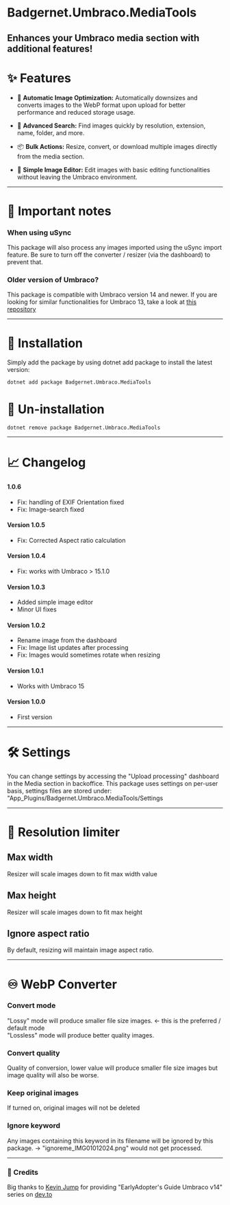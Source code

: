 
# Badgernet.Umbraco.MediaTools

## Enhances your Umbraco media section with additional features!

# ✨ Features

 - 📏 **Automatic Image Optimization:** Automatically downsizes and converts images to the WebP format upon upload for better performance and reduced storage usage.

 - 🔎 **Advanced Search:** Find images quickly by resolution, extension, name, folder, and more.

 - 📦 **Bulk Actions:** Resize, convert, or download multiple images directly from the media section.

 - 🎨 **Simple Image Editor:** Edit images with basic editing functionalities without leaving the Umbraco environment.  

---

# 📢 Important notes

### When using uSync
This package will also process any images imported using the uSync import feature. Be sure to turn off the converter / resizer (via the dashboard) to prevent that. 


### Older version of Umbraco?
This package is compatible with Umbraco version 14 and newer.
If you are looking for similar functionalities for Umbraco 13, take a look at [this repository](https://github.com/Fric-88/Badgernet.Umbraco.WebPicAuto)  

---

# 🚀 Installation
Simply add the package by using dotnet add package to install the latest version:
```
dotnet add package Badgernet.Umbraco.MediaTools
```

# 🚫 Un-installation
```
dotnet remove package Badgernet.Umbraco.MediaTools
```


---

# 📈 Changelog
#### 1.0.6
- Fix: handling of EXIF Orientation fixed
- Fix: Image-search fixed

#### Version 1.0.5
- Fix: Corrected Aspect ratio calculation

#### Version 1.0.4
- Fix: works with Umbraco > 15.1.0 

#### Version 1.0.3 
- Added simple image editor
- Minor UI fixes 

#### Version 1.0.2
- Rename image from the dashboard
- Fix: Image list updates after processing
- Fix: Images would sometimes rotate when resizing

#### Version 1.0.1
- Works with Umbraco 15

#### Version 1.0.0
- First version


---

# 🛠️ Settings
You can change settings by accessing the "Upload processing" dashboard in the Media section in backoffice. 
This package uses settings on per-user basis, settings files are stored under: "App_Plugins/Badgernet.Umbraco.MediaTools/Settings

---

# 📏 Resolution limiter

## Max width
Resizer will scale images down to fit max width value

## Max height
Resizer will scale images down to fit max height

## Ignore aspect ratio
By default, resizing will maintain image aspect ratio.

---

# ♾️ WebP Converter

### Convert mode
"Lossy" mode will produce smaller file size images. <- this is the preferred / default mode  \
"Lossless" mode will produce better quality images.

### Convert quality
Quality of conversion, lower value will produce smaller file size images but image quality will also be worse.

### Keep original images
If turned on, original images will not be deleted

### Ignore keyword
Any images containing this keyword in its filename will be ignored by this package. -> "ignoreme_IMG01012024.png" would not get processed.

---

### 📣 Credits
Big thanks to [Kevin Jump](https://github.com/kevinjump) for providing "EarlyAdopter's Guide Umbraco v14" series on [dev.to](https://dev.to/kevinjump/series) 


